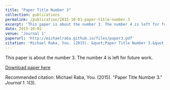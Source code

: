 ```yaml
---
title: "Paper Title Number 3"
collection: publications
permalink: /publication/2015-10-01-paper-title-number-3
excerpt: 'This paper is about the number 3. The number 4 is left for future work.'
date: 2015-10-01
venue: 'Journal 1'
paperurl: 'http://michaelraba.github.io/files/paper3.pdf'
citation: 'Michael Raba, You. (2015). &quot;Paper Title Number 3.&quot; <i>Journal 1</i>. 1(3).'
---
```

This paper is about the number 3. The number 4 is left for future work.

[Download paper here](http://michaelraba.github.io/files/paper3.pdf)

Recommended citation: Michael Raba, You. (2015). "Paper Title Number 3." <i>Journal 1</i>. 1(3).